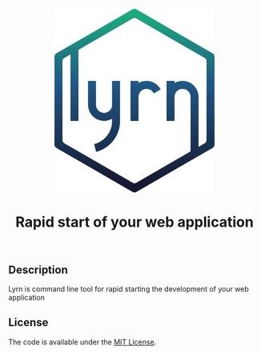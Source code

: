 <p align="center">
  <img src="/lyrn.svg" width="320" alt="lyrn">
</p>
<h1 align="center">Rapid start of your web application</h1>
<br>

## Description
Lyrn is command line tool for rapid starting the development of your web application

## License
The code is available under the [MIT License](LICENSE.md).